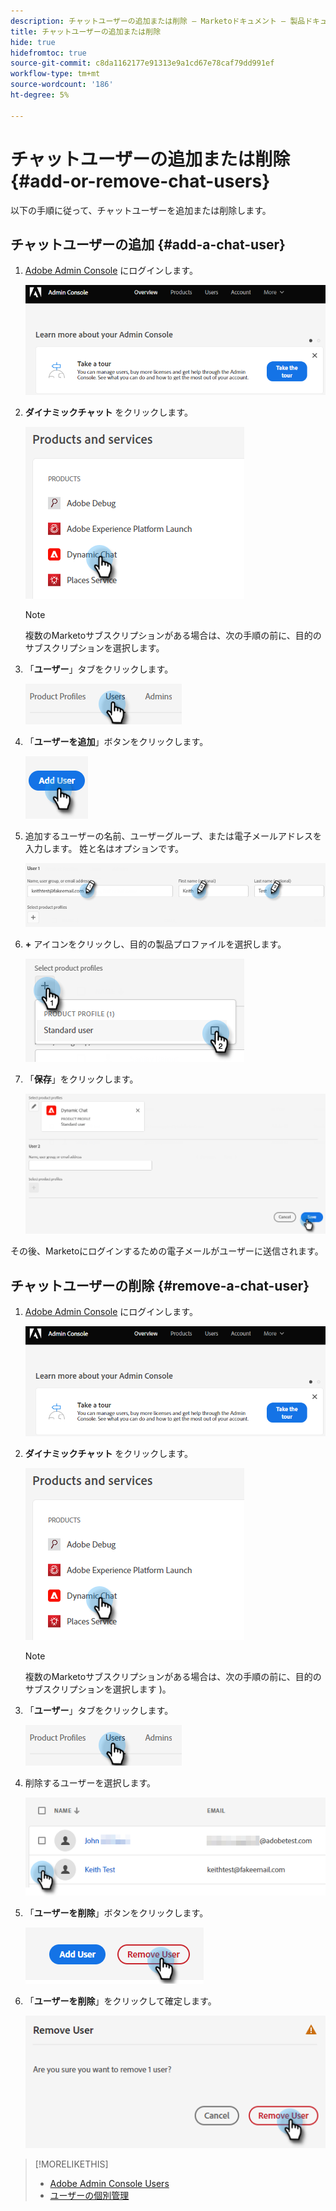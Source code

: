 ```yaml
---
description: チャットユーザーの追加または削除 — Marketoドキュメント — 製品ドキュメント
title: チャットユーザーの追加または削除
hide: true
hidefromtoc: true
source-git-commit: c8da1162177e91313e9a1cd67e78caf79dd991ef
workflow-type: tm+mt
source-wordcount: '186'
ht-degree: 5%

---
```


# チャットユーザーの追加または削除 {#add-or-remove-chat-users}

以下の手順に従って、チャットユーザーを追加または削除します。

## チャットユーザーの追加 {#add-a-chat-user}

1. [Adobe Admin Console](https://adminconsole.adobe.com/) にログインします。

   ![](assets/add-or-remove-chat-users-1.png)

1. **ダイナミックチャット** をクリックします。

   ![](assets/add-or-remove-chat-users-2.png)

   >[!NOTE]
   >
   >複数のMarketoサブスクリプションがある場合は、次の手順の前に、目的のサブスクリプションを選択します。

1. 「**ユーザー**」タブをクリックします。

   ![](assets/add-or-remove-chat-users-3.png)

1. 「**ユーザーを追加**」ボタンをクリックします。

   ![](assets/add-or-remove-chat-users-4.png)

1. 追加するユーザーの名前、ユーザーグループ、または電子メールアドレスを入力します。 姓と名はオプションです。

   ![](assets/add-or-remove-chat-users-5.png)

1. **+** アイコンをクリックし、目的の製品プロファイルを選択します。

   ![](assets/add-or-remove-chat-users-6.png)

1. 「**保存**」をクリックします。

   ![](assets/add-or-remove-chat-users-7.png)

その後、Marketoにログインするための電子メールがユーザーに送信されます。

## チャットユーザーの削除 {#remove-a-chat-user}

1. [Adobe Admin Console](https://adminconsole.adobe.com/) にログインします。

   ![](assets/add-or-remove-chat-users-8.png)

1. **ダイナミックチャット** をクリックします。

   ![](assets/add-or-remove-chat-users-9.png)

   >[!NOTE]
   >
   >複数のMarketoサブスクリプションがある場合は、次の手順の前に、目的のサブスクリプションを選択します )。

1. 「**ユーザー**」タブをクリックします。

   ![](assets/add-or-remove-chat-users-10.png)

1. 削除するユーザーを選択します。

   ![](assets/add-or-remove-chat-users-11.png)

1. 「**ユーザーを削除**」ボタンをクリックします。

   ![](assets/add-or-remove-chat-users-12.png)

1. 「**ユーザーを削除**」をクリックして確定します。

   ![](assets/add-or-remove-chat-users-13.png)

>[!MORELIKETHIS]
>
>* [Adobe Admin Console Users](https://helpx.adobe.com/enterprise/using/users.html)
>* [ユーザーの個別管理](https://helpx.adobe.com/enterprise/using/manage-users-individually.html)

